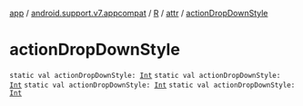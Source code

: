 [app](../../../index.md) / [android.support.v7.appcompat](../../index.md) / [R](../index.md) / [attr](index.md) / [actionDropDownStyle](.)

# actionDropDownStyle

`static val actionDropDownStyle: `[`Int`](https://kotlinlang.org/api/latest/jvm/stdlib/kotlin/-int/index.html)
`static val actionDropDownStyle: `[`Int`](https://kotlinlang.org/api/latest/jvm/stdlib/kotlin/-int/index.html)
`static val actionDropDownStyle: `[`Int`](https://kotlinlang.org/api/latest/jvm/stdlib/kotlin/-int/index.html)
`static val actionDropDownStyle: `[`Int`](https://kotlinlang.org/api/latest/jvm/stdlib/kotlin/-int/index.html)